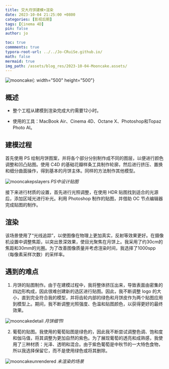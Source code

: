 ```yaml
---
title: 交大月饼建模+渲染
date: 2023-10-04 21:25:00 +0800
categories: [影视后期]
tags: [Cinema 4D]     
pin: false
author: jo

toc: true
commments: true
typora-root-url: ../../Jo-CRuiSe.github.io/
math: false
mermaid: true
img_path: /assets/blog_res/2023-10-04-Mooncake.assets/
---
```


![mooncake](mooncake.png){: width="500" height="500"}

## 概述

- 整个工程从建模到渲染完成大约需要12小时。

- 使用的工具：MacBook Air、Cinema 4D、Octane X、Photoshop和Topaz Photo AI。

## 建模过程

首先使用 PS 绘制月饼图案，并将各个部分分别制作成不同的图层，以便进行颜色调整和凹凸贴图。使用 C4D 的基础花瓣样条工具制作轮廓，然后进行挤压、置换和细分曲面操作，得到基本的月饼主体。同样的方法制作其他模型。

![mooncakepslayers](mooncakepslayers-6684900.png)
_PS中设计贴图_

接下来进行材质的设置，首先进行光照调整，在使用 HDR 贴图找到适合的光源后，添加区域光进行补光。利用 Photoshop 制作的贴图，并借助 OC 节点编辑器完成贴图的制作。

## 渲染

该场景使用了“光线追踪”，以使图像在物理上更加真实，反射等效果更好。在摄像机设置中调整焦距，以突出景深效果，使目光聚焦在月饼上。我采用了约30cm的焦距和30mm的光圈。为了改善图像质量并考虑渲染时间，我选择了1000spp（每像素采样次数）的采样率。

## 遇到的难点

1. 月饼的贴图制作。由于在建模过程中，我将整体挤压出来，导致表面由密集的四边形构成，因此很难创建新的选区进行贴图。因此，我不断调整 logo 的大小，直到完全符合我的模型，并将齿轮内部的绿色和月饼皮作为两个贴图应用到模型上。期间，我不断调整光照强度、色温和贴图颜色，以获得更好的最终效果。

![mooncakedetail](mooncakedetail-6685148.png)
_月饼细节l_

2. 葡萄的贴图。我使用的葡萄贴图是绿色的，因此我不断尝试调整色调、饱和度和伽马值，将其调整为更加自然的紫色。为了展现葡萄的透亮和成熟感，我使用了三种材质：光泽、透明和混合。由于紫色葡萄是中秋节的一大特色食物，所以我选择保留它，而不是使用绿色或将其删除。

![mooncakeunrendered](mooncakeunrendered-6685169.png)
_未渲染的场景_

